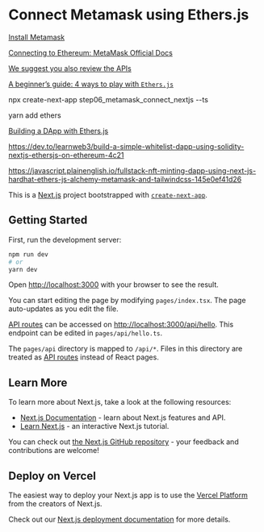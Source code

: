 # Connect Metamask using Ethers.js

[Install Metamask](https://github.com/LearnWeb3DAO/Crypto-Wallets)

[Connecting to Ethereum: MetaMask Official Docs](https://docs.ethers.io/v5/getting-started/#getting-started--connecting)

[We suggest you also review the APIs](https://docs.ethers.io/v5/api/)

[A beginner’s guide: 4 ways to play with `Ethers.js`](https://dev.to/yakult/a-beginers-guide-four-ways-to-play-with-ethersjs-354a)


npx create-next-app step06_metamask_connect_nextjs --ts

yarn add ethers

[Building a DApp with Ethers.js](https://blog.logrocket.com/building-dapp-ethers-js/)

https://dev.to/learnweb3/build-a-simple-whitelist-dapp-using-solidity-nextjs-ethersjs-on-ethereum-4c21

https://javascript.plainenglish.io/fullstack-nft-minting-dapp-using-next-js-hardhat-ethers-js-alchemy-metamask-and-tailwindcss-145e0ef41d26




This is a [Next.js](https://nextjs.org/) project bootstrapped with [`create-next-app`](https://github.com/vercel/next.js/tree/canary/packages/create-next-app).

## Getting Started

First, run the development server:

```bash
npm run dev
# or
yarn dev
```

Open [http://localhost:3000](http://localhost:3000) with your browser to see the result.

You can start editing the page by modifying `pages/index.tsx`. The page auto-updates as you edit the file.

[API routes](https://nextjs.org/docs/api-routes/introduction) can be accessed on [http://localhost:3000/api/hello](http://localhost:3000/api/hello). This endpoint can be edited in `pages/api/hello.ts`.

The `pages/api` directory is mapped to `/api/*`. Files in this directory are treated as [API routes](https://nextjs.org/docs/api-routes/introduction) instead of React pages.

## Learn More

To learn more about Next.js, take a look at the following resources:

- [Next.js Documentation](https://nextjs.org/docs) - learn about Next.js features and API.
- [Learn Next.js](https://nextjs.org/learn) - an interactive Next.js tutorial.

You can check out [the Next.js GitHub repository](https://github.com/vercel/next.js/) - your feedback and contributions are welcome!

## Deploy on Vercel

The easiest way to deploy your Next.js app is to use the [Vercel Platform](https://vercel.com/new?utm_medium=default-template&filter=next.js&utm_source=create-next-app&utm_campaign=create-next-app-readme) from the creators of Next.js.

Check out our [Next.js deployment documentation](https://nextjs.org/docs/deployment) for more details.
